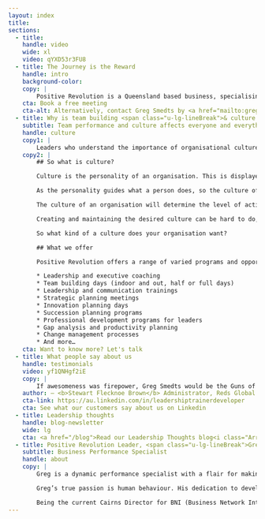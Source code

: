 ```yaml
---
layout: index
title:
sections:
  - title:
    handle: video
    wide: xl
    video: qYXD53r3FU8
  - title: The Journey is the Reward
    handle: intro
    background-color:
    copy: |
        Positive Revolution is a Queensland based business, specialising in business performance coaching and consulting. We target areas of Team Building and Organisational Culture to enhance the people connection, ensuring your organisation obtains consistent productive results year after year!
    cta: Book a free meeting
    cta-alt: Alternatively, contact Greg Smedts by <a href="mailto:greg@positiverevolution.com.au" target="_blank">email</a> or call 0457 738 099
  - title: Why is team building <span class="u-lg-lineBreak">& culture important?</span>
    subtitle: Team performance and culture affects everyone and everything an organisation does.
    handle: culture
    copy1: |
        Leaders who understand the importance of organisational culture and have taken the opportunity to focus energy, time and resources have found major improvements in profits, productivity, recruiting, morale, motivation, customer service, leadership and retention, just to mention a few.
    copy2: |
        ## So what is culture?

        Culture is the personality of an organisation. This is displayed through the values, beliefs and standards to which a company works. To really understand the culture of an organisation, look directly at the people who work within it.

        As the personality guides what a person does, so the culture of an organisation is guided by what their people do. This could be their attitudes, level of service to others, drivers and motivations, problem solving abilities, and their capacity to think outside the square and innovate.

        The culture of an organisation will determine the level of active engagement of the employees within the organisation. All culture is driven by the leaders. Bad culture is usually indicated by high absenteeism, low morale and limited productivity.

        Creating and maintaining the desired culture can be hard to do, though with the assistance of trained professionals, persistent effort and commitment to the team, leaders can make any workplace an enjoyable experience for all.

        So what kind of a culture does your organisation want?

        ## What we offer

        Positive Revolution offers a range of varied programs and opportunities from:

        * Leadership and executive coaching
        * Team building days (indoor and out, half or full days)
        * Leadership and communication trainings
        * Strategic planning meetings
        * Innovation planning days
        * Succession planning programs
        * Professional development programs for leaders
        * Gap analysis and productivity planning
        * Change management processes
        * And more…
    cta: Want to know more? Let's talk
  - title: What people say about us
    handle: testimonials
    video: yf1QNHgf2iE
    copy: |
        If awesomeness was firepower, Greg Smedts would be the Guns of Navarone. Working with Positive Revolution helped us to define our vision, set our direction and head directly toward our goals. We're way ahead of where we would be without that help. Greg's sincere involvement in the improvement of our company made a big difference to the way we work and helped us make lasting changes for the better.
    author: — <b>Stewart Flecknoe Brown</b> Administrator, Reds Global
    cta-link: https://au.linkedin.com/in/leadershiptrainerdeveloper
    cta: See what our customers say about us on Linkedin
  - title: Leadership thoughts
    handle: blog-newsletter
    wide: lg
    cta: <a href="/blog">Read our Leadership Thoughts blog<i class="Arrow-right"></i></a>
  - title: Positive Revolution Leader, <span class="u-lg-lineBreak">Greg Smedts</span>
    subtitle: Business Performance Specialist
    handle: about
    copy: |
        Greg is a dynamic performance specialist with a flair for making the process of team building and culture development fun and engaging. Involved in training for the past 8 years and people development for the past 11 years, his areas of specialty are team building, leadership development, business management and communication. Greg advises a broad range of clients, from small, sole trader businesses to executive level development within multi-million dollar companies.

        Greg’s true passion is human behaviour. His dedication to developing sustainable work environments is of the highest importance. He shows a depth of understanding of the various learning styles and how best to address these when working with companies and teams. He goes above and beyond to ensure everyone walks away with the skills to apply in everyday life, not just at work.

        Being the current Cairns Director for BNI (Business Network International) and having managed several businesses previously, Greg is well versed in business dynamics, commercial viability and effective leadership. Greg has a wealth of experience in customer service industries, from managing small to medium businesses, where responsibility and effective decision-making are vital, to managing operations where timing and judgement calls require precise calculations to ensure safety and customer enjoyment go hand in hand. Within all these roles, Greg’s leadership and communication expertise were critical.
---
```

